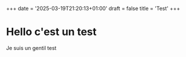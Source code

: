 +++
date = '2025-03-19T21:20:13+01:00'
draft = false
title = 'Test'
+++
# Hello c'est un test

Je suis un gentil test